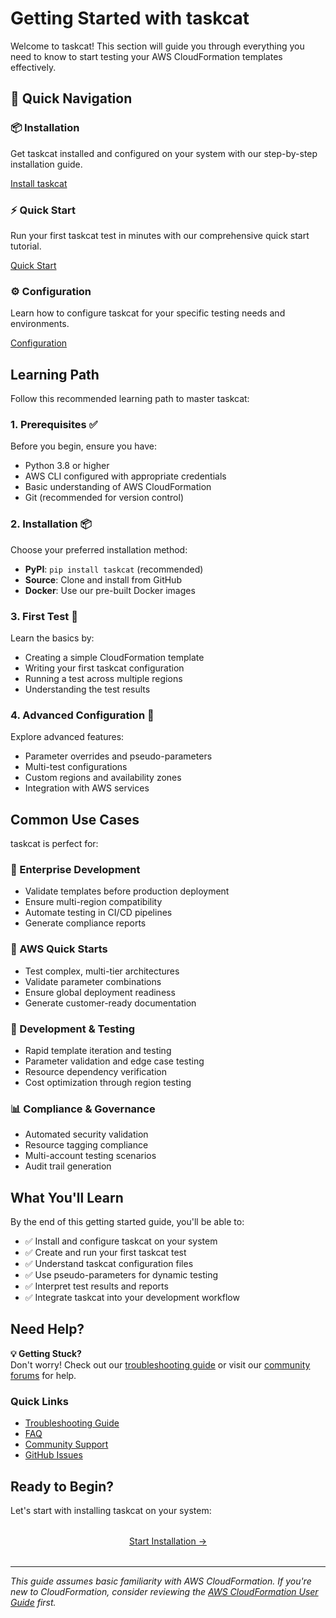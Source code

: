 # Getting Started with taskcat

Welcome to taskcat! This section will guide you through everything you need to know to start testing your AWS CloudFormation templates effectively.

## 🚀 Quick Navigation

<div class="feature-grid">
  <div class="feature-card">
    <h3>📦 Installation</h3>
    <p>Get taskcat installed and configured on your system with our step-by-step installation guide.</p>
    <a href="installation/" class="md-button">Install taskcat</a>
  </div>
  
  <div class="feature-card">
    <h3>⚡ Quick Start</h3>
    <p>Run your first taskcat test in minutes with our comprehensive quick start tutorial.</p>
    <a href="quickstart/" class="md-button">Quick Start</a>
  </div>
  
  <div class="feature-card">
    <h3>⚙️ Configuration</h3>
    <p>Learn how to configure taskcat for your specific testing needs and environments.</p>
    <a href="configuration/" class="md-button">Configuration</a>
  </div>
</div>

## Learning Path

Follow this recommended learning path to master taskcat:

### 1. **Prerequisites** ✅
Before you begin, ensure you have:
- Python 3.8 or higher
- AWS CLI configured with appropriate credentials
- Basic understanding of AWS CloudFormation
- Git (recommended for version control)

### 2. **Installation** 📦
Choose your preferred installation method:
- **PyPI**: `pip install taskcat` (recommended)
- **Source**: Clone and install from GitHub
- **Docker**: Use our pre-built Docker images

### 3. **First Test** 🧪
Learn the basics by:
- Creating a simple CloudFormation template
- Writing your first taskcat configuration
- Running a test across multiple regions
- Understanding the test results

### 4. **Advanced Configuration** 🔧
Explore advanced features:
- Parameter overrides and pseudo-parameters
- Multi-test configurations
- Custom regions and availability zones
- Integration with AWS services

## Common Use Cases

taskcat is perfect for:

### **🏢 Enterprise Development**
- Validate templates before production deployment
- Ensure multi-region compatibility
- Automate testing in CI/CD pipelines
- Generate compliance reports

### **🚀 AWS Quick Starts**
- Test complex, multi-tier architectures
- Validate parameter combinations
- Ensure global deployment readiness
- Generate customer-ready documentation

### **🔬 Development & Testing**
- Rapid template iteration and testing
- Parameter validation and edge case testing
- Resource dependency verification
- Cost optimization through region testing

### **📊 Compliance & Governance**
- Automated security validation
- Resource tagging compliance
- Multi-account testing scenarios
- Audit trail generation

## What You'll Learn

By the end of this getting started guide, you'll be able to:

- ✅ Install and configure taskcat on your system
- ✅ Create and run your first taskcat test
- ✅ Understand taskcat configuration files
- ✅ Use pseudo-parameters for dynamic testing
- ✅ Interpret test results and reports
- ✅ Integrate taskcat into your development workflow

## Need Help?

<div class="callout info">
<strong>💡 Getting Stuck?</strong><br>
Don't worry! Check out our <a href="../support/troubleshooting/">troubleshooting guide</a> or visit our <a href="../support/community/">community forums</a> for help.
</div>

### Quick Links
- [Troubleshooting Guide](../support/troubleshooting.md)
- [FAQ](../support/faq.md)
- [Community Support](../support/community.md)
- [GitHub Issues](https://github.com/aws-ia/taskcat/issues)

## Ready to Begin?

Let's start with installing taskcat on your system:

<div style="text-align: center; margin: 2rem 0;">
  <a href="installation/" class="hero-button">Start Installation →</a>
</div>

---

*This guide assumes basic familiarity with AWS CloudFormation. If you're new to CloudFormation, consider reviewing the [AWS CloudFormation User Guide](https://docs.aws.amazon.com/cloudformation/) first.*

